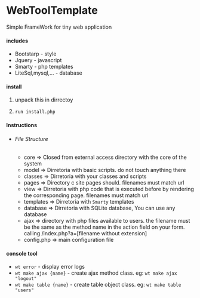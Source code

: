 # WebToolTemplate

Simple FrameWork for tiny web application

#### includes
 - Bootstarp - style
 - Jquery - javascript
 - Smarty - php templates
 - LiteSql,mysql,... - database
  
  
#### install
1. unpack this in dirrectoy

2. `run install.php`


#### Instructions
 - ###### File Structure
   - core => Closed from external access directory with the core of the system
   - model => Dirretoria with basic scripts. do not touch anything there
   - classes => Dirretoria with your classes and scripts
   - pages => Directory c site pages should. filenames must match url
   - view => Dirretoria with php code that is executed before by rendering the corresponding page. filenames must match url
   - templates => Dirretoria with `Smarty` templates
   - database => Dirretoria with SQLite database, You can use any database
   - ajax => directory with php files available to users. the filename must be the same as the method name in the action field on your form. calling /index.php?a=[filename without extension]
   - config.php => main configuration file
   
#### console tool
  - `wt error` - display error logs
  - `wt make ajax {name}` - create ajax method class. eg: `wt make ajax "logout"`
  - `wt make table {name}` - create table object class. eg: `wt make table "users"`
